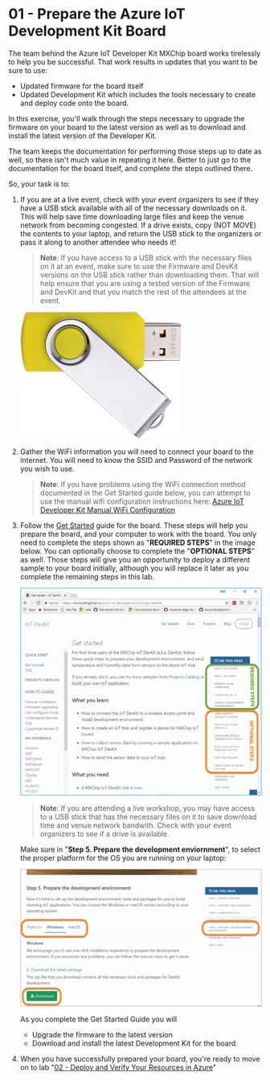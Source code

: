 # 01 - Prepare the Azure IoT Development Kit Board

The team behind the Azure IoT Developer Kit MXChip board works tirelessly to help you be successful.  That work results in updates that you want to be sure to use:

  - Updated firmware for the board itself
  - Updated Development Kit which includes the tools necessary to create and deploy code onto the board. 

In this exercise, you'll walk through the steps necessary to upgrade the firmware on your board to the latest version as well as to download and install the latest version of the Developer Kit.  

The team keeps the documentation for performing those steps up to date as well, so there isn't much value in repeating it here.  Better to just go to the documentation for the board itself, and complete the steps outlined there. 

So, your task is to:

1. If you are at a live event, check with your event organizers to see if they have a USB stick available with all of the necessary downloads on it.  This will help save time downloading large files and keep the venue network from becoming congested.  If a drive exists, copy (NOT MOVE) the contents to your laptop, and return the USB stick to the organizers or pass it along to another attendee who needs it!

    > **Note**: If you have access to a USB stick with the necessary files on it at an event, make sure to use the Firmware and DevKit versions on the USB stick rather than downloading them.  That will help ensure that you are using a tested version of the Firmware and DevKit and that you match the rest of the attendees at the event.

    ![USB Stick](images/usbstick.png)

1. Gather the WiFi information you will need to connect your board to the internet.  You will need to know the SSID and Password of the network you wish to use.

    > **Note**:  If you have problems using the WiFi connection method documented in the Get Started guide below, you can attempt to use the manual wifi configuration instructions here: <a href="https://github.com/BretStateham/azure-iot-devkit-manual-wifi" target="blank">Azure IoT Developer Kit Manual WiFi Configuration</a>

1. Follow the <a href="https://microsoft.github.io/azure-iot-developer-kit/docs/get-started/" target="_blank">Get Started</a> guide for the board.  These steps will help you prepare the board, and your computer to work with the board.  You only need to complete the steps shown as "**REQUIRED STEPS**" in the image below.  You can optionally choose to complete the "**OPTIONAL STEPS**" as well.  Those steps will give you an opportunity to deploy a different sample to your board initially, although you will replace it later as you complete the remaining steps in this lab.

    ![Required vs Optional Steps](images/gettingstartedRequiredAndOptionalSteps.png)

    > **Note**: If you are attending a live workshop, you may have access to a USB stick that has the necessary files on it to save download time and venue network bandwith.  Check with your event organizers to see if a drive is available.

    Make sure in "**Step 5. Prepare the development enviornment**", to select the proper platform for the OS you are running on your laptop:

    ![Screen shot of the Step 5 documentation from the get started guide](images/step5platformselection.png)

    As you complete the Get Started Guide you will

      - Upgrade the firmware to the latest version
      - Download and install the latest Development Kit for the board.

1. When you have successfully prepared your board, you're ready to move on to lab "[02 - Deploy and Verify Your Resources in Azure](./flysimexpress-02.md)"
